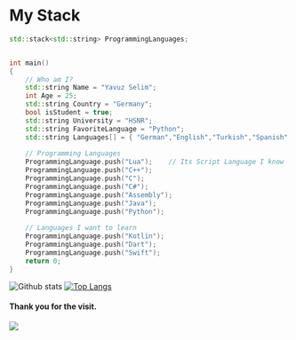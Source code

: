 # My Stack

```cpp
std::stack<std::string> ProgrammingLanguages;


int main()
{
    // Who am I?
    std::string Name = "Yavuz Selim";
    int Age = 25;
    std::string Country = "Germany";
    bool isStudent = true;
    std::string University = "HSNR";
    std::string FavoriteLanguage = "Python";
    std::string Languages[] = { "German","English","Turkish","Spanish" };
    
    // Programming Languages
    ProgrammingLanguage.push("Lua");    // Its Script Language I know
    ProgrammingLanguage.push("C++");
    ProgrammingLanguage.push("C");
    ProgrammingLanguage.push("C#");
    ProgrammingLanguage.push("Assembly");
    ProgrammingLanguage.push("Java");
    ProgrammingLanguage.push("Python");
    
    // Languages I want to learn
    ProgrammingLanguage.push("Kotlin");
    ProgrammingLanguage.push("Dart");
    ProgrammingLanguage.push("Swift");
    return 0;
}
```

![Github stats](https://github-readme-stats.vercel.app/api?username=yavuzse&count_private=true&show_icons=true&hide_border=true)
[![Top Langs](https://github-readme-stats.vercel.app/api/top-langs/?username=yavuzse&count_private=true&langs_count=30&layout=compact)](https://github.com/OutOfBoundCats/github-readme-stats)

#### Thank you for the visit.
![](http://profile-counter.glitch.me/yavuzse/count.svg)
